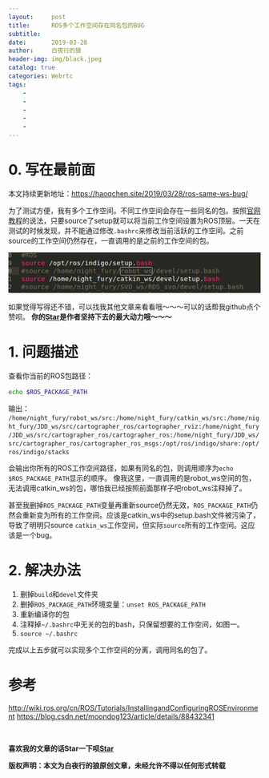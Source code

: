 ```yaml
---
layout:     post
title:      ROS多个工作空间存在同名包的BUG
subtitle:   
date:       2019-03-28
author:     白夜行的狼
header-img: img/black.jpeg
catalog: true
categories: Webrtc
tags:
    - 
    - 
    - 
    - 
    - 
--- 
```


# 0. 写在最前面

本文持续更新地址：<https://haoqchen.site/2019/03/28/ros-same-ws-bug/>

为了测试方便，我有多个工作空间。不同工作空间会存在一些同名的包。按照[官网教程](http://wiki.ros.org/cn/ROS/Tutorials/InstallingandConfiguringROSEnvironment)的说法，只要source了setup就可以将当前工作空间设置为ROS顶层。一天在测试的时候发现，并不能通过修改`.bashrc`来修改当前活跃的工作空间。之前source的工作空间仍然存在，一直调用的是之前的工作空间的包。

![](/img/in_post/ros_same_ws_bug/my_source.png)

如果觉得写得还不错，可以找我其他文章来看看哦～～～可以的话帮我github点个赞呗。
**你的[Star](https://github.com/HaoQChen/HaoQChen.github.io)是作者坚持下去的最大动力哦～～～**

# 1. 问题描述
查看你当前的ROS包路径：
```bash
echo $ROS_PACKAGE_PATH
```
输出：
`/home/night_fury/robot_ws/src:/home/night_fury/catkin_ws/src:/home/night_fury/JDD_ws/src/cartographer_ros/cartographer_rviz:/home/night_fury/JDD_ws/src/cartographer_ros/cartographer_ros:/home/night_fury/JDD_ws/src/cartographer_ros/cartographer_ros_msgs:/opt/ros/indigo/share:/opt/ros/indigo/stacks`

会输出你所有的ROS工作空间路径，如果有同名的包，则调用顺序为`echo $ROS_PACKAGE_PATH`显示的顺序。
像我这里，一直调用的是robot_ws空间的包，无法调用catkin_ws的包，哪怕我已经按照前面那样子吧robot_ws注释掉了。

甚至我删掉`ROS_PACKAGE_PATH`变量再重新source仍然无效，`ROS_PACKAGE_PATH`仍然会重新变为所有的工作空间。应该是catkin_ws中的setup.bash文件被污染了，导致了明明只source `catkin_ws`工作空间，但实际`source`所有的工作空间。这应该是一个bug。

# 2. 解决办法
1. 删掉`build`和`devel`文件夹
2. 删掉`ROS_PACKAGE_PATH`环境变量：`unset ROS_PACKAGE_PATH`
3. 重新编译你的包
4. 注释掉`~/.bashrc`中无关的包的bash，只保留想要的工作空间，如图一。
5. `source ~/.bashrc`

完成以上五步就可以实现多个工作空间的分离，调用同名的包了。

# 参考
<http://wiki.ros.org/cn/ROS/Tutorials/InstallingandConfiguringROSEnvironment>
<https://blog.csdn.net/moondog123/article/details/88432341>

<br>

**喜欢我的文章的话Star一下呗[Star](https://github.com/HaoQChen/HaoQChen.github.io)**

**版权声明：本文为白夜行的狼原创文章，未经允许不得以任何形式转载**
